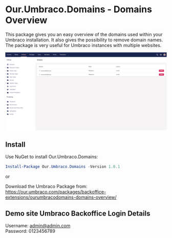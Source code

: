 # Our.Umbraco.Domains -  Domains Overview 
This package gives you an easy overview of the domains used within your Umbraco installation. It also gives the possibility to remove domain names. The package is very useful for Umbraco instances with multiple websites.

![Domains overview](/images/domains-overview.png)

## Install
Use NuGet to install  Our.Umbraco.Domains:  
```powershell
Install-Package Our.Umbraco.Domains -Version 1.0.1
```
or

Download the Umbraco Package from: https://our.umbraco.com/packages/backoffice-extensions/ourumbracodomains-domains-overview/

## Demo site Umbraco Backoffice Login Details
Username: admin@admin.com  
Password: 0123456789
